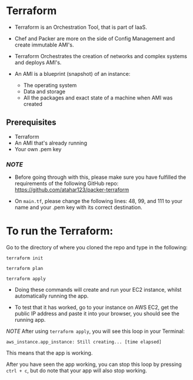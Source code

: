 # Terraform

- Terraform is an Orchestration Tool, that is part of IaaS.

- Chef and Packer are more on the side of Config Management and create immutable AMI's.

- Terraform Orchestrates the creation of networks and complex systems and deploys AMI's.

- An AMI is a blueprint (snapshot) of an instance:
  - The operating system
  - Data and storage
  - All the packages and exact state of a machine when AMI was created


## Prerequisites
- Terraform
- An AMI that's already running
- Your own .pem key

### *NOTE*
- Before going through with this, please make sure you have fulfilled the requirements of the following GitHub repo: https://github.com/atahar123/packer-terraform

- On ```main.tf```, please change the following lines: 48, 99, and 111 to your name and your .pem key with its correct destination.

# To run the Terraform:
Go to the directory of where you cloned the repo and type in the following:
```
terraform init
```
```
terraform plan
```
```
terraform apply
```

- Doing these commands will create and run your EC2 instance, whilst automatically running the app.

- To test that it has worked, go to your instance on AWS EC2, get the public IP address and paste it into your browser, you should see the running app.

*NOTE*
After using ```terraform apply```, you will see this loop in your Terminal:
```
aws_instance.app_instance: Still creating... [time elapsed]
```
This means that the app is working.

After you have seen the app working, you can stop this loop by pressing ```ctrl + c```, but do note that your app will also stop working.
